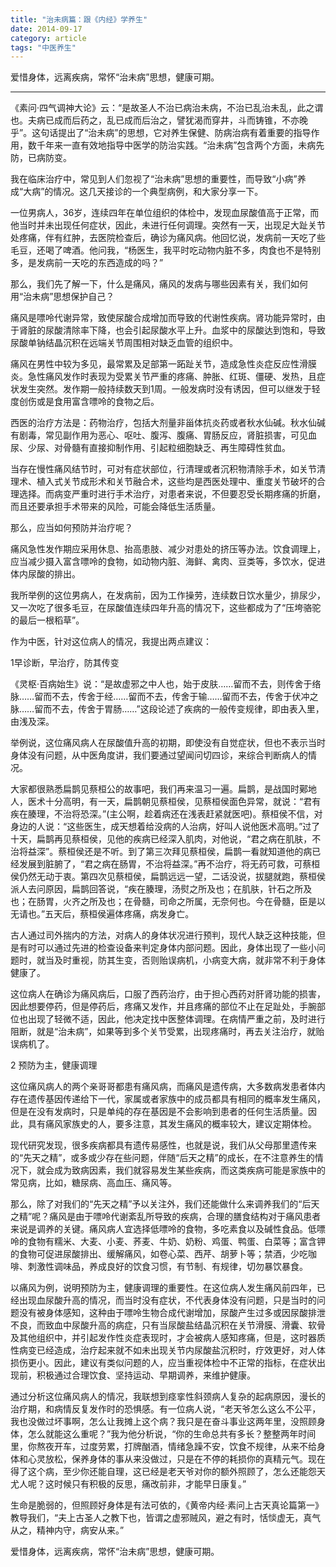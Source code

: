 ```yaml
---
title: "治未病篇：跟《内经》学养生"
date: 2014-09-17
category: article
tags: "中医养生"
---
```


爱惜身体，远离疾病，常怀“治未病”思想，健康可期。

***

《素问·四气调神大论》云：“是故圣人不治已病治未病，不治已乱治未乱，此之谓也。夫病已成而后药之，乱已成而后治之，譬犹渴而穿井，斗而铸锥，不亦晚乎”。这句话提出了“治未病”的思想，它对养生保健、防病治病有着重要的指导作用，数千年来一直有效地指导中医学的防治实践。“治未病”包含两个方面，未病先防，已病防变。

我在临床治疗中，常见到人们忽视了“治未病”思想的重要性，而导致“小病”养成“大病”的情况。这几天接诊的一个典型病例，和大家分享一下。

一位男病人，36岁，连续四年在单位组织的体检中，发现血尿酸值高于正常，而他当时并未出现任何症状，因此，未进行任何调理。突然有一天，出现足大趾关节处疼痛，伴有红肿，去医院检查后，确诊为痛风病。他回忆说，发病前一天吃了些毛豆，还喝了啤酒。他问我，“杨医生，我平时吃动物内脏不多，肉食也不是特别多，是发病前一天吃的东西造成的吗？”

那么，我们先了解一下，什么是痛风，痛风的发病与哪些因素有关，我们如何用“治未病”思想保护自己？

痛风是嘌呤代谢异常，致使尿酸合成增加而导致的代谢性疾病。肾功能异常时，由于肾脏的尿酸清除率下降，也会引起尿酸水平上升。血浆中的尿酸达到饱和，导致尿酸单钠结晶沉积在远端关节周围相对缺乏血管的组织中。

痛风在男性中较为多见，最常累及足部第一跖趾关节，造成急性炎症反应性滑膜炎。急性痛风发作时表现为受累关节严重的疼痛、肿胀、红斑、僵硬、发热，且症状发生突然。发作期一般持续数天到1周。一般发病时没有诱因，但可以继发于轻度创伤或是食用富含嘌呤的食物之后。

西医的治疗方法是：药物治疗，包括大剂量非甾体抗炎药或者秋水仙碱。秋水仙碱有剧毒，常见副作用为恶心、呕吐、腹泻、腹痛、胃肠反应，肾脏损害，可见血尿、少尿、对骨髓有直接抑制作用、引起粒细胞缺乏、再生障碍性贫血。

当存在慢性痛风结节时，可对有症状部位，行清理或者沉积物清除手术，如关节清理术、植入式关节成形术和关节融合术，这些均是西医处理中、重度关节破坏的合理选择。而病变严重时进行手术治疗，对患者来说，不但要忍受长期疼痛的折磨，而且还要承担手术带来的风险，可能会降低生活质量。

那么，应当如何预防并治疗呢？

痛风急性发作期应采用休息、抬高患肢、减少对患处的挤压等办法。饮食调理上，应当减少摄入富含嘌呤的食物，如动物内脏、海鲜、禽肉、豆类等，多饮水，促进体内尿酸的排出。

我所举例的这位男病人，在发病前，因为工作操劳，连续数日饮水量少，排尿少，又一次吃了很多毛豆，在尿酸值连续四年升高的情况下，这些都成为了“压垮骆驼的最后一根稻草”。

作为中医，针对这位病人的情况，我提出两点建议：

1早诊断，早治疗，防其传变

《灵枢·百病始生》说：“是故虚邪之中人也，始于皮肤……留而不去，则传舍于络脉……留而不去，传舍于经……留而不去，传舍于输……留而不去，传舍于伏冲之脉……留而不去，传舍于胃肠……”这段论述了疾病的一般传变规律，即由表入里，由浅及深。

举例说，这位痛风病人在尿酸值升高的初期，即使没有自觉症状，但也不表示当时身体没有问题，从中医角度讲，我们要通过望闻问切四诊，来综合判断病人的情况。

大家都很熟悉扁鹊见蔡桓公的故事吧，我们再来温习一遍。扁鹊，是战国时鄚地人，医术十分高明，有一天，扁鹊朝见蔡桓侯，见蔡桓侯面色异常，就说：“君有疾在腠理，不治将恐深。”(主公啊，趁着病还在浅表赶紧就医吧)。蔡桓侯不信，对身边的人说：“这些医生，成天想着给没病的人治病，好叫人说他医术高明。”过了十天，扁鹊再见蔡桓侯，见他的疾病已经深入肌肉，对他说，“君之病在肌肤，不治将益深”。蔡桓侯还是不听。到了第三次拜见蔡桓侯，扁鹊一看就知道他的病已经发展到脏腑了，“君之病在肠胃，不治将益深。”再不治疗，将无药可救，可蔡桓侯仍然无动于衷。第四次见蔡桓侯，扁鹊远远一望，二话没说，拔腿就跑，蔡桓侯派人去问原因，扁鹊回答说，“疾在腠理，汤熨之所及也；在肌肤，针石之所及也；在肠胃，火齐之所及也；在骨髓，司命之所属，无奈何也。今在骨髓，臣是以无请也。”五天后，蔡桓侯遍体疼痛，病发身亡。

古人通过司外揣内的方法，对病人的身体状况进行预判，现代人缺乏这种技能，但是有时可以通过先进的检查设备来判定身体内部问题。因此，身体出现了一些小问题时，就当及时重视，防其生变，否则贻误病机，小病变大病，就非常不利于身体健康了。

这位病人在确诊为痛风病后，口服了西药治疗，由于担心西药对肝肾功能的损害，因此想要停药，但是停药后，疼痛又发作，并且疼痛的部位不止在足趾处，手腕部位也出现了轻微不适，因此，他决定找中医整体调理。在病情严重之前，及时进行阻断，就是“治未病”，如果等到多个关节受累，出现疼痛时，再去关注治疗，就贻误病机了。

2 预防为主，健康调理

这位痛风病人的两个亲哥哥都患有痛风病，而痛风是遗传病，大多数病发患者体内存在遗传基因传递给下一代，家属或者家族中的成员都具有相同的概率发生痛风，但是在没有发病时，只是单纯的存在基因是不会影响到患者的任何生活质量。因此，具有痛风家族史的人，要多注意，其发生痛风的概率较大，建议定期体检。

现代研究发现，很多疾病都具有遗传易感性，也就是说，我们从父母那里遗传来的“先天之精”，或多或少存在些问题，伴随“后天之精”的成长，在不注意养生的情况下，就会成为致病因素，我们就容易发生某些疾病，而这类疾病可能是家族中的常见病，比如，糖尿病、高血压、痛风等。

那么，除了对我们的“先天之精”予以关注外，我们还能做什么来调养我们的“后天之精”呢？痛风是由于嘌呤代谢紊乱所导致的疾病，合理的膳食结构对于痛风患者来说是调养的关键。痛风病人宜选择低嘌呤的食物，多吃素食以及碱性食品。低嘌呤的食物有糯米、大麦、小麦、荞麦、牛奶、奶粉、鸡蛋、鸭蛋、白菜等；富含钾的食物可促进尿酸排出、缓解痛风，如卷心菜、西芹、胡萝卜等；禁酒，少吃咖啡、刺激性调味品，养成良好的饮食习惯，有节制、有规律，切勿暴饮暴食。

以痛风为例，说明预防为主，健康调理的重要性。在这位病人发生痛风前四年，已经出现血尿酸升高的情况，而当时没有症状，不代表身体没有问题，只是当时的问题没有被身体感知，这种由于嘌呤生物合成代谢增加，尿酸产生过多或因尿酸排泄不良，而致血中尿酸升高的病症，只有当尿酸盐结晶沉积在关节滑膜、滑囊、软骨及其他组织中，并引起发作性炎症表现时，才会被病人感知疼痛，但是，这时器质性病变已经造成，治疗起来就不如未出现关节内尿酸盐沉积时，疗效更好，对人体损伤更小。因此，建议有类似问题的人，应当重视体检中不正常的指标，在症状出现前，积极通过合理饮食、坚持运动、早期调养，来维护健康。

通过分析这位痛风病人的情况，我联想到痉挛性斜颈病人复杂的起病原因，漫长的治疗期，和病情反复发作时的恐惧感。有一位病人说，“老天爷怎么这么不公平，我也没做过坏事啊，怎么让我摊上这个病？我只是在奋斗事业这两年里，没照顾身体，怎么就能这么重呢？”我为他分析说，“你的生命总共有多长？整整两年时间里，你熬夜开车，过度劳累，打牌酗酒，情绪急躁不安，饮食不规律，从来不给身体和心灵放松，保养身体的事从来没做过，只是在不停的耗损你的真精元气。现在得了这个病，至少你还能自理，这已经是老天爷对你的额外照顾了，怎么还能怨天尤人呢？这时候只有积极的反思，痛改前非，才能早日康复。”

生命是脆弱的，但照顾好身体是有法可依的，《黄帝内经·素问上古天真论篇第一》教导我们，“夫上古圣人之教下也，皆谓之虚邪贼风，避之有时，恬惔虚无，真气从之，精神内守，病安从来。”

爱惜身体，远离疾病，常怀“治未病”思想，健康可期。



